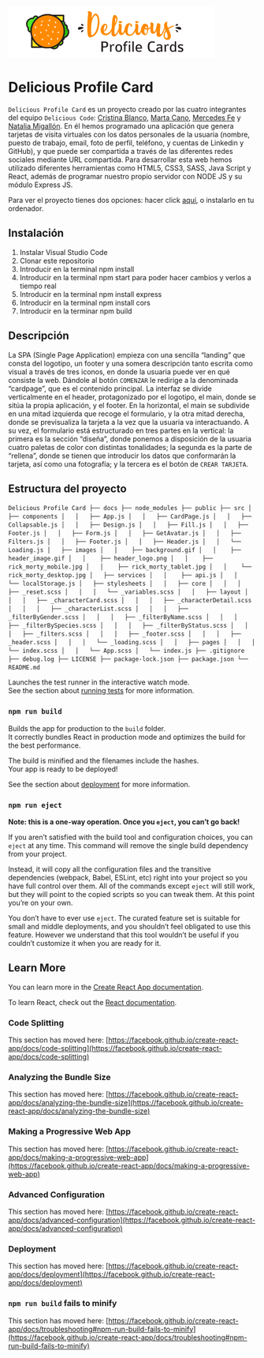 ![image](https://github.com/Adalab/project-promo-l-module-3-team-9/blob/dev/web/src/images/logo-delicious.png)
# Delicious Profile Card

`Delicious Profile Card` es un proyecto creado por las cuatro integrantes del equipo `Delicious Code`: [Cristina Blanco](https://github.com/CrisBIB), [Marta Cano](https://github.com/Martcacio), [Mercedes Fe](https://github.com/mermfb) y [Natalia Migallón](https://github.com/NataliaMigallon). 
En él hemos programado una aplicación que genera tarjetas de visita virtuales con los datos personales de la usuaria (nombre, puesto de trabajo, email, foto de perfil, teléfono, y cuentas de Linkedin y GitHub), y que puede ser compartida a través de las diferentes redes sociales mediante URL compartida. 
Para desarrollar esta web hemos utilizado diferentes herramientas como HTML5, CSS3, SASS, Java Script y React, además de programar nuestro propio servidor con NODE JS y su módulo Express JS.

Para ver el proyecto tienes dos opciones: hacer click [aquí](https://delicious-profile-card.herokuapp.com/), o instalarlo en tu ordenador.

## Instalación

1.	Instalar Visual Studio Code
2.	Clonar este repositorio
3.	Introducir en la terminal npm install
4.	Introducir en la terminal npm start para poder hacer cambios y verlos a tiempo real
5.	Introducir en la terminal npm install express
6.	Introducir en la terminal npm install cors
7.	Introducir en la terminar npm build


## Descripción

La SPA (Single Page Application) empieza con una sencilla “landing” que consta del logotipo, un footer y una somera descripción tanto escrita como visual a través de tres iconos, en donde la usuaria puede ver en qué consiste la web. Dándole al botón `COMENZAR` le redirige a la denominada “cardpage”, que es el contenido principal. 
La interfaz se divide verticalmente en el header, protagonizado por el logotipo, el main, donde se sitúa la propia aplicación, y el footer. En la horizontal, el main se subdivide en una mitad izquierda que recoge el formulario, y la otra mitad derecha, donde se previsualiza la tarjeta a la vez que la usuaria va interactuando. 
A su vez, el formulario está estructurado en tres partes en la vertical: la primera es la sección “diseña”, donde ponemos a disposición de la usuaria cuatro paletas de color con distintas tonalidades; la segunda es la parte de “rellena”, donde se tienen que introducir los datos que conformarán la tarjeta, así como una fotografía; y la tercera es el botón de `CREAR TARJETA`.


## Estructura del proyecto

`Delicious Profile Card
├── docs
├── node_modules
├── public
├── src
│   ├── components
│   │   ├── App.js
│   │   ├── CardPage.js
│   │   ├── Collapsable.js
│   │   ├── Design.js
│   │   ├── Fill.js
│   │   ├── Footer.js
│   │   ├── Form.js
│   │   ├── GetAvatar.js
│   │   ├── Filters.js
│   │   ├── Footer.js
│   │   ├── Header.js
│   │   └── Loading.js
│   ├── images
│   │    ├── background.gif
│   │    ├── header_image.gif
│   │    ├── header_logo.png
│   │    ├── rick_morty_mobile.jpg
│   │    ├── rick_morty_tablet.jpg
│   │    └── rick_morty_desktop.jpg
│   ├── services
│   │    ├── api.js
│   │    └── localStorage.js
│   ├── stylesheets
│   │   ├── core
│   │   │   ├── _reset.scss
│   │   │   └── _variables.scss
│   │   ├── layout
│   │   │   ├── _characterCard.scss
│   │   │   ├── _characterDetail.scss
│   │   │   ├── _characterList.scss
│   │   │   ├── _filterByGender.scss
│   │   │   ├── _filterByName.scss
│   │   │   ├── _filterBySpecies.scss
│   │   │   ├── _filterByStatus.scss
│   │   │   ├── _filters.scss
│   │   │   ├── _footer.scss
│   │   │   ├── _header.scss
│   │   │   └── _loading.scss
│   │   ├── pages
│   │   │   └── index.scss
│   │   └── App.scss
│   └── index.js
├── .gitignore
├── debug.log
├── LICENSE
├── package-lock.json
├── package.json
└── README.md`

Launches the test runner in the interactive watch mode.\
See the section about [running tests](https://facebook.github.io/create-react-app/docs/running-tests) for more information.

### `npm run build`

Builds the app for production to the `build` folder.\
It correctly bundles React in production mode and optimizes the build for the best performance.

The build is minified and the filenames include the hashes.\
Your app is ready to be deployed!

See the section about [deployment](https://facebook.github.io/create-react-app/docs/deployment) for more information.

### `npm run eject`

**Note: this is a one-way operation. Once you `eject`, you can’t go back!**

If you aren’t satisfied with the build tool and configuration choices, you can `eject` at any time. This command will remove the single build dependency from your project.

Instead, it will copy all the configuration files and the transitive dependencies (webpack, Babel, ESLint, etc) right into your project so you have full control over them. All of the commands except `eject` will still work, but they will point to the copied scripts so you can tweak them. At this point you’re on your own.

You don’t have to ever use `eject`. The curated feature set is suitable for small and middle deployments, and you shouldn’t feel obligated to use this feature. However we understand that this tool wouldn’t be useful if you couldn’t customize it when you are ready for it.

## Learn More

You can learn more in the [Create React App documentation](https://facebook.github.io/create-react-app/docs/getting-started).

To learn React, check out the [React documentation](https://reactjs.org/).

### Code Splitting

This section has moved here: [https://facebook.github.io/create-react-app/docs/code-splitting](https://facebook.github.io/create-react-app/docs/code-splitting)

### Analyzing the Bundle Size

This section has moved here: [https://facebook.github.io/create-react-app/docs/analyzing-the-bundle-size](https://facebook.github.io/create-react-app/docs/analyzing-the-bundle-size)

### Making a Progressive Web App

This section has moved here: [https://facebook.github.io/create-react-app/docs/making-a-progressive-web-app](https://facebook.github.io/create-react-app/docs/making-a-progressive-web-app)

### Advanced Configuration

This section has moved here: [https://facebook.github.io/create-react-app/docs/advanced-configuration](https://facebook.github.io/create-react-app/docs/advanced-configuration)

### Deployment

This section has moved here: [https://facebook.github.io/create-react-app/docs/deployment](https://facebook.github.io/create-react-app/docs/deployment)

### `npm run build` fails to minify

This section has moved here: [https://facebook.github.io/create-react-app/docs/troubleshooting#npm-run-build-fails-to-minify](https://facebook.github.io/create-react-app/docs/troubleshooting#npm-run-build-fails-to-minify)
